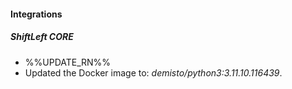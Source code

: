 
#### Integrations

##### ShiftLeft CORE

- %%UPDATE_RN%%
- Updated the Docker image to: *demisto/python3:3.11.10.116439*.
